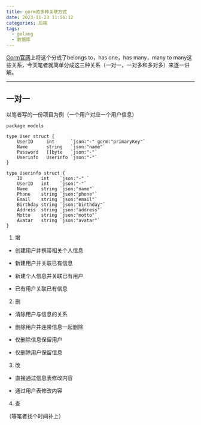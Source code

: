 ```yaml
---
title: gorm的多种关联方式
date: 2023-11-23 11:56:12
categories: 后端
tags:
  - golang
  - 数据库
---
```

[Gorm官网](https://gorm.io/zh_CN/docs/belongs_to.html)上将这个分成了belongs to，has one，has many，many to many这些关系，今天笔者就简单分成这三种关系（一对一，一对多和多对多）来逐一讲解。

---
## 一对一
以笔者写的一份项目为例（一个用户对应一个用户信息）
```
package models

type User struct {
	UserID     int      `json:"-" gorm:"primaryKey"`
	Name       string   `json:"name"`
	Password   []byte   `json:"-"`
	Userinfo   Userinfo `json:"-"`
}

type Userinfo struct {
	ID       int    `json:"-" `
	UserID   int    `json:"-"`
	Name     string `json:"name"`
	Phone    string `json:"phone"`
	Email    string `json:"email"`
	Birthday string `json:"birthday"`
	Address  string `json:"address"`
	Motto    string `json:"motto"`
	Avatar   string `json:"avatar"`
}
```
1. 增
* 创建用户并携带相关个人信息

* 新建用户并关联已有信息

* 新建个人信息并关联已有用户

* 已有用户关联已有信息

2. 删
* 清除用户与信息的关系

* 删除用户并连带信息一起删除

* 仅删除信息保留用户

* 仅删除用户保留信息

3. 改
* 直接通过信息表修改内容

* 通过用户表修改内容

4. 查


（等笔者找个时间补上）